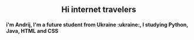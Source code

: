 <h2 align="center">Hi internet travelers</h2> 
<h4>i'm Andrij, I'm a future student from Ukraine :ukraine:, I studying Python, Java, HTML and CSS</h4>
